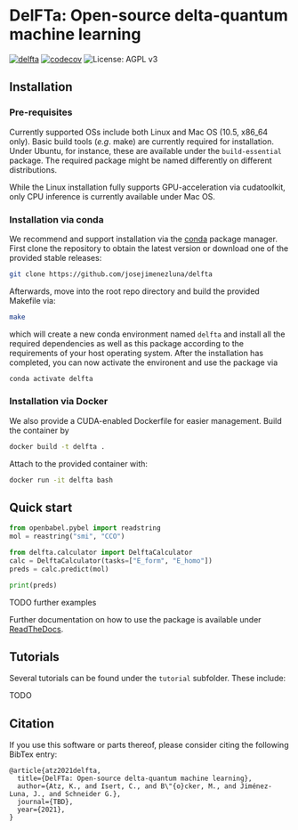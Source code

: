# DelFTa: Open-source delta-quantum machine learning

[![delfta](https://github.com/josejimenezluna/delfta/actions/workflows/build.yml/badge.svg)](https://github.com/josejimenezluna/delfta/actions/workflows/build.yml)
[![codecov](https://codecov.io/gh/josejimenezluna/delfta/branch/master/graph/badge.svg?token=9Q39OU5VR0)](https://codecov.io/gh/josejimenezluna/delfta)
![License: AGPL v3](https://img.shields.io/badge/License-AGPL%20v3-blue.svg)
## Installation

### Pre-requisites

Currently supported OSs include both Linux and Mac OS (10.5, x86_64 only). Basic build tools (_e.g_. make) are currently required for installation. Under Ubuntu, for instance, these are available under the `build-essential` package. The required package might be named differently on different distributions.

While the Linux installation fully supports GPU-acceleration via cudatoolkit, only CPU inference is currently available under Mac OS.

### Installation via conda

We recommend and support installation via the [conda](https://docs.conda.io/en/latest/miniconda.html) package manager. First clone the repository to obtain the latest version or download one of the provided stable releases:

```bash
git clone https://github.com/josejimenezluna/delfta
```

Afterwards, move into the root repo directory and build the provided Makefile via:

```bash
make
```

which will create a new conda environment named `delfta` and install all the required dependencies as well as this package according to the requirements of your host operating system. After the installation has completed, you can now activate the environent and use the package via

```bash
conda activate delfta
```


### Installation via Docker

We also provide a CUDA-enabled Dockerfile for easier management. Build the container by

```bash
docker build -t delfta . 
```

Attach to the provided container with:

```bash
docker run -it delfta bash
```

## Quick start

```python
from openbabel.pybel import readstring
mol = reastring("smi", "CCO")

from delfta.calculator import DelftaCalculator
calc = DelftaCalculator(tasks=["E_form", "E_homo"])
preds = calc.predict(mol)

print(preds)
```

TODO further examples

Further documentation on how to use the package is available under [ReadTheDocs](http://toinclude.html).

## Tutorials

Several tutorials can be found under the `tutorial` subfolder. These include:

TODO

## Citation

If you use this software or parts thereof, please consider citing the following BibTex entry:

```
@article{atz2021delfta,
  title={DelFTa: Open-source delta-quantum machine learning},
  author={Atz, K., and Isert, C., and B\"{o}cker, M., and Jiménez-Luna, J., and Schneider G.},
  journal={TBD},
  year={2021},
}
```